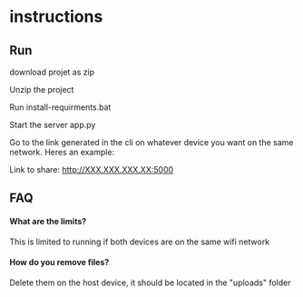 
# instructions



## Run 

download projet as zip

Unzip the project

Run  install-requirments.bat

Start the server app.py


Go to the link generated in the cli on whatever device you want on the same network. Heres an example:

Link to share:
http://XXX.XXX.XXX.XX:5000


## FAQ

#### What are the limits?

This is limited to running if both devices are on the same wifi network

#### How  do you remove files?

Delete them on the host device, it  should be located in the  "uploads" folder




